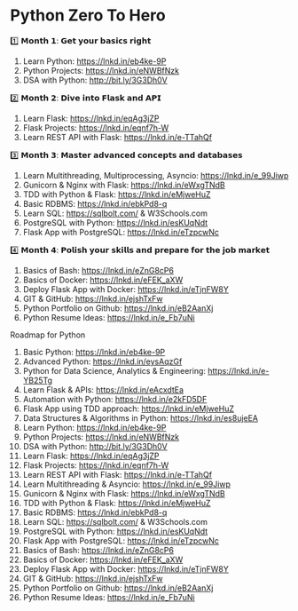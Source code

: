

# Python Zero To Hero

1️⃣ 𝗠𝗼𝗻𝘁𝗵 𝟭: 𝗚𝗲𝘁 𝘆𝗼𝘂𝗿 𝗯𝗮𝘀𝗶𝗰𝘀 𝗿𝗶𝗴𝗵𝘁

1. Learn Python: https://lnkd.in/eb4ke-9P
2. Python Projects: https://lnkd.in/eNWBfNzk
3. DSA with Python: http://bit.ly/3G3Dh0V

2️⃣ 𝗠𝗼𝗻𝘁𝗵 𝟮: 𝗗𝗶𝘃𝗲 𝗶𝗻𝘁𝗼 𝗙𝗹𝗮𝘀𝗸 𝗮𝗻𝗱 𝗔𝗣𝗜

1. Learn Flask: https://lnkd.in/eqAg3jZP
1. Flask Projects: https://lnkd.in/eqnf7h-W
1. Learn REST API with Flask: https://lnkd.in/e-TTahQf

3️⃣ 𝗠𝗼𝗻𝘁𝗵 𝟯: 𝗠𝗮𝘀𝘁𝗲𝗿 𝗮𝗱𝘃𝗮𝗻𝗰𝗲𝗱 𝗰𝗼𝗻𝗰𝗲𝗽𝘁𝘀 𝗮𝗻𝗱 𝗱𝗮𝘁𝗮𝗯𝗮𝘀𝗲𝘀

1. Learn Multithreading, Multiprocessing, Asyncio: https://lnkd.in/e_99Jiwp
2. Gunicorn & Nginx with Flask: https://lnkd.in/eWxgTNdB
3. TDD with Python & Flask: https://lnkd.in/eMjweHuZ
4. Basic RDBMS: https://lnkd.in/ebkPd8-q
5. Learn SQL: https://sqlbolt.com/ & W3Schools.com
6. PostgreSQL with Python: https://lnkd.in/esKUqNdt
7. Flask App with PostgreSQL: https://lnkd.in/eTzpcwNc
   
4️⃣ 𝗠𝗼𝗻𝘁𝗵 𝟰: 𝗣𝗼𝗹𝗶𝘀𝗵 𝘆𝗼𝘂𝗿 𝘀𝗸𝗶𝗹𝗹𝘀 𝗮𝗻𝗱 𝗽𝗿𝗲𝗽𝗮𝗿𝗲 𝗳𝗼𝗿 𝘁𝗵𝗲 𝗷𝗼𝗯 𝗺𝗮𝗿𝗸𝗲𝘁

1. Basics of Bash: https://lnkd.in/eZnG8cP6
2. Basics of Docker: https://lnkd.in/eFEK_aXW
3. Deploy Flask App with Docker: https://lnkd.in/eTjnFW8Y
4. GIT & GitHub: https://lnkd.in/ejshTxFw
5. Python Portfolio on Github: https://lnkd.in/eB2AanXj
6. Python Resume Ideas: https://lnkd.in/e_Fb7uNi

Roadmap for Python
1. Basic Python: https://lnkd.in/eb4ke-9P
1. Advanced Python: https://lnkd.in/eysAqzGf
1. Python for Data Science, Analytics & Engineering: https://lnkd.in/e-YB25Tg
1. Learn Flask & APIs: https://lnkd.in/eAcxdtEa
1. Automation with Python: https://lnkd.in/e2kFD5DF
1. Flask App using TDD approach: https://lnkd.in/eMjweHuZ
1. Data Structures & Algorithms in Python: https://lnkd.in/es8ujeEA
1. Learn Python: https://lnkd.in/eb4ke-9P
1. Python Projects: https://lnkd.in/eNWBfNzk
1. DSA with Python: http://bit.ly/3G3Dh0V
1. Learn Flask: https://lnkd.in/eqAg3jZP
1. Flask Projects: https://lnkd.in/eqnf7h-W
1. Learn REST API with Flask: https://lnkd.in/e-TTahQf
1. Learn Multithreading & Asyncio: https://lnkd.in/e_99Jiwp
1. Gunicorn & Nginx with Flask: https://lnkd.in/eWxgTNdB
1. TDD with Python & Flask: https://lnkd.in/eMjweHuZ
1. Basic RDBMS: https://lnkd.in/ebkPd8-q
1. Learn SQL: https://sqlbolt.com/ & W3Schools.com
1. PostgreSQL with Python: https://lnkd.in/esKUqNdt
1. Flask App with PostgreSQL: https://lnkd.in/eTzpcwNc
1. Basics of Bash: https://lnkd.in/eZnG8cP6
1. Basics of Docker: https://lnkd.in/eFEK_aXW
1. Deploy Flask App with Docker: https://lnkd.in/eTjnFW8Y
1. GIT & GitHub: https://lnkd.in/ejshTxFw
1. Python Portfolio on Github: https://lnkd.in/eB2AanXj
1. Python Resume Ideas: https://lnkd.in/e_Fb7uNi